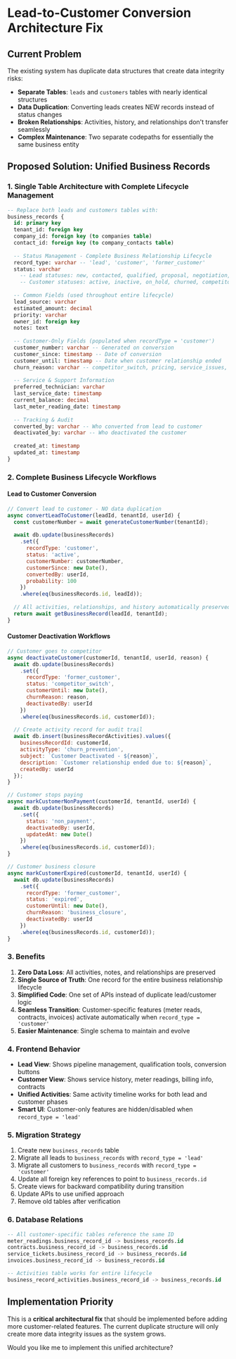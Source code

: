 # Lead-to-Customer Conversion Architecture Fix

## Current Problem

The existing system has duplicate data structures that create data integrity risks:

- **Separate Tables**: `leads` and `customers` tables with nearly identical structures
- **Data Duplication**: Converting leads creates NEW records instead of status changes
- **Broken Relationships**: Activities, history, and relationships don't transfer seamlessly
- **Complex Maintenance**: Two separate codepaths for essentially the same business entity

## Proposed Solution: Unified Business Records

### 1. Single Table Architecture with Complete Lifecycle Management
```sql
-- Replace both leads and customers tables with:
business_records {
  id: primary key
  tenant_id: foreign key
  company_id: foreign key (to companies table)
  contact_id: foreign key (to company_contacts table)
  
  -- Status Management - Complete Business Relationship Lifecycle
  record_type: varchar -- 'lead', 'customer', 'former_customer'
  status: varchar 
    -- Lead statuses: new, contacted, qualified, proposal, negotiation, closed_won, closed_lost
    -- Customer statuses: active, inactive, on_hold, churned, competitor_switch, non_payment, expired
  
  -- Common Fields (used throughout entire lifecycle)
  lead_source: varchar
  estimated_amount: decimal
  priority: varchar
  owner_id: foreign key
  notes: text
  
  -- Customer-Only Fields (populated when recordType = 'customer')
  customer_number: varchar -- Generated on conversion
  customer_since: timestamp -- Date of conversion
  customer_until: timestamp -- Date when customer relationship ended
  churn_reason: varchar -- competitor_switch, pricing, service_issues, business_closure, non_payment
  
  -- Service & Support Information
  preferred_technician: varchar
  last_service_date: timestamp
  current_balance: decimal
  last_meter_reading_date: timestamp
  
  -- Tracking & Audit
  converted_by: varchar -- Who converted from lead to customer
  deactivated_by: varchar -- Who deactivated the customer
  
  created_at: timestamp
  updated_at: timestamp
}
```

### 2. Complete Business Lifecycle Workflows

#### Lead to Customer Conversion
```javascript
// Convert lead to customer - NO data duplication
async convertLeadToCustomer(leadId, tenantId, userId) {
  const customerNumber = await generateCustomerNumber(tenantId);
  
  await db.update(businessRecords)
    .set({
      recordType: 'customer',
      status: 'active',
      customerNumber: customerNumber,
      customerSince: new Date(),
      convertedBy: userId,
      probability: 100
    })
    .where(eq(businessRecords.id, leadId));
    
  // All activities, relationships, and history automatically preserved!
  return await getBusinessRecord(leadId, tenantId);
}
```

#### Customer Deactivation Workflows
```javascript
// Customer goes to competitor
async deactivateCustomer(customerId, tenantId, userId, reason) {
  await db.update(businessRecords)
    .set({
      recordType: 'former_customer',
      status: 'competitor_switch',
      customerUntil: new Date(),
      churnReason: reason,
      deactivatedBy: userId
    })
    .where(eq(businessRecords.id, customerId));
  
  // Create activity record for audit trail
  await db.insert(businessRecordActivities).values({
    businessRecordId: customerId,
    activityType: 'churn_prevention',
    subject: `Customer Deactivated - ${reason}`,
    description: `Customer relationship ended due to: ${reason}`,
    createdBy: userId
  });
}

// Customer stops paying
async markCustomerNonPayment(customerId, tenantId, userId) {
  await db.update(businessRecords)
    .set({
      status: 'non_payment',
      deactivatedBy: userId,
      updatedAt: new Date()
    })
    .where(eq(businessRecords.id, customerId));
}

// Customer business closure
async markCustomerExpired(customerId, tenantId, userId) {
  await db.update(businessRecords)
    .set({
      recordType: 'former_customer',
      status: 'expired',
      customerUntil: new Date(),
      churnReason: 'business_closure',
      deactivatedBy: userId
    })
    .where(eq(businessRecords.id, customerId));
}
```

### 3. Benefits

1. **Zero Data Loss**: All activities, notes, and relationships are preserved
2. **Single Source of Truth**: One record for the entire business relationship lifecycle
3. **Simplified Code**: One set of APIs instead of duplicate lead/customer logic
4. **Seamless Transition**: Customer-specific features (meter reads, contracts, invoices) activate automatically when `record_type = 'customer'`
5. **Easier Maintenance**: Single schema to maintain and evolve

### 4. Frontend Behavior

- **Lead View**: Shows pipeline management, qualification tools, conversion buttons
- **Customer View**: Shows service history, meter readings, billing info, contracts
- **Unified Activities**: Same activity timeline works for both lead and customer phases
- **Smart UI**: Customer-only features are hidden/disabled when `record_type = 'lead'`

### 5. Migration Strategy

1. Create new `business_records` table
2. Migrate all leads to `business_records` with `record_type = 'lead'`
3. Migrate all customers to `business_records` with `record_type = 'customer'`
4. Update all foreign key references to point to `business_records.id`
5. Create views for backward compatibility during transition
6. Update APIs to use unified approach
7. Remove old tables after verification

### 6. Database Relations

```sql
-- All customer-specific tables reference the same ID
meter_readings.business_record_id -> business_records.id
contracts.business_record_id -> business_records.id  
service_tickets.business_record_id -> business_records.id
invoices.business_record_id -> business_records.id

-- Activities table works for entire lifecycle
business_record_activities.business_record_id -> business_records.id
```

## Implementation Priority

This is a **critical architectural fix** that should be implemented before adding more customer-related features. The current duplicate structure will only create more data integrity issues as the system grows.

Would you like me to implement this unified architecture?